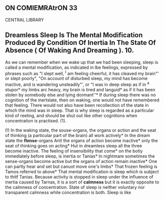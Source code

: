 ## ON COMlEMRAtrON **33**

CENTRAL LIBRARY

## **Dreamless Sleep Is The Mental Modification Produced By Condition Of Inertia In The State Of Absence ( Of Waking And Dreaming ). 10.**

As we can remember when we wake up that we had been sleeping, sleep is called a mental modification, as indicated in lbe feelings, expressed by phrases such as "I slept well, <sup>I</sup> am feeling cheerful, it has cleaved my brain"' or slept poorly", "On account of disturbed sleep, my mind has become inactive, and is wandering unsteadily"', or "I was in deep sleep as if in <sup>a</sup> stupor\* my limbs arc heavy, my brain is tired and languid\* as if it has been stolen by somebody else and lying dormant''\* If during sleep there was no cognition of the inertslate, then on waking, one would not have remembered that feeling. There would not also have been recollection of the state in which the mind was in sleep. That is why sleep is regarded as a particular kind of reeling, and should be shut out like other cognitions when concentration is practised. (1).

(!) In the waking state, the souse-organs, the organs or action and the seat of thinking (a particular part of the brain) all work actively\* In the dream state the **flense**-organs Antl the organs of action become inactive\* only the seat of thinking goes on acting\* Hut in dreamless sleep all the three become inactive. The feeling of insensibility that come\* on the botly immediately before sleep, is inertia or Tanias\* In nightmare sometimes the sense-organs become active but the organs of action remain inactive\* One can partly hear and set but canuot move one's limbs\* That frozen feeling is Tamos referred to above\* That mental modification is sleep which is subject to thitf Tanias. Because activity is stopped in sleep under the influence of inertia caused by Tarnas, it is a sort of **calmness** but it is exactly opposite to the calmness of concentration. State of sleep is neither voluntary nor transparent calmness while concentration is both. Sleep is like
